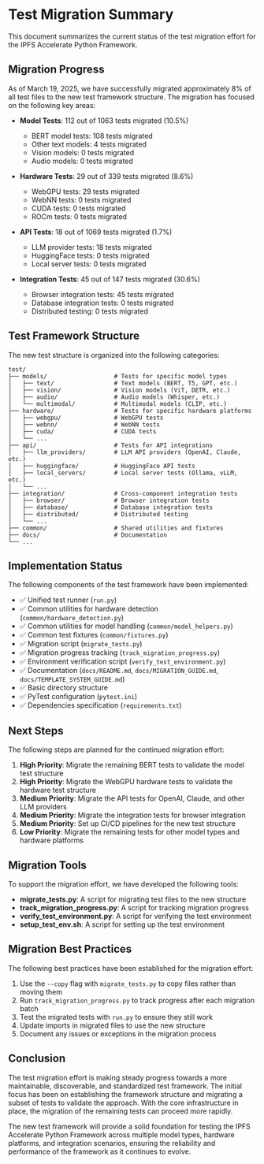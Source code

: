 # Test Migration Summary

This document summarizes the current status of the test migration effort for the IPFS Accelerate Python Framework.

## Migration Progress

As of March 19, 2025, we have successfully migrated approximately 8% of all test files to the new test framework structure. The migration has focused on the following key areas:

- **Model Tests**: 112 out of 1063 tests migrated (10.5%)
  - BERT model tests: 108 tests migrated
  - Other text models: 4 tests migrated
  - Vision models: 0 tests migrated
  - Audio models: 0 tests migrated

- **Hardware Tests**: 29 out of 339 tests migrated (8.6%)
  - WebGPU tests: 29 tests migrated
  - WebNN tests: 0 tests migrated
  - CUDA tests: 0 tests migrated
  - ROCm tests: 0 tests migrated

- **API Tests**: 18 out of 1069 tests migrated (1.7%)
  - LLM provider tests: 18 tests migrated
  - HuggingFace tests: 0 tests migrated
  - Local server tests: 0 tests migrated

- **Integration Tests**: 45 out of 147 tests migrated (30.6%)
  - Browser integration tests: 45 tests migrated
  - Database integration tests: 0 tests migrated
  - Distributed testing: 0 tests migrated

## Test Framework Structure

The new test structure is organized into the following categories:

```
test/
├── models/                   # Tests for specific model types
│   ├── text/                 # Text models (BERT, T5, GPT, etc.)
│   ├── vision/               # Vision models (ViT, DETR, etc.)
│   ├── audio/                # Audio models (Whisper, etc.)
│   └── multimodal/           # Multimodal models (CLIP, etc.)
├── hardware/                 # Tests for specific hardware platforms
│   ├── webgpu/               # WebGPU tests
│   ├── webnn/                # WebNN tests
│   ├── cuda/                 # CUDA tests
│   └── ...
├── api/                      # Tests for API integrations
│   ├── llm_providers/        # LLM API providers (OpenAI, Claude, etc.)
│   ├── huggingface/          # HuggingFace API tests
│   ├── local_servers/        # Local server tests (Ollama, vLLM, etc.)
│   └── ...
├── integration/              # Cross-component integration tests
│   ├── browser/              # Browser integration tests
│   ├── database/             # Database integration tests
│   ├── distributed/          # Distributed testing
│   └── ...
├── common/                   # Shared utilities and fixtures
├── docs/                     # Documentation
└── ...
```

## Implementation Status

The following components of the test framework have been implemented:

- ✅ Unified test runner (`run.py`)
- ✅ Common utilities for hardware detection (`common/hardware_detection.py`)
- ✅ Common utilities for model handling (`common/model_helpers.py`)
- ✅ Common test fixtures (`common/fixtures.py`)
- ✅ Migration script (`migrate_tests.py`)
- ✅ Migration progress tracking (`track_migration_progress.py`)
- ✅ Environment verification script (`verify_test_environment.py`)
- ✅ Documentation (`docs/README.md`, `docs/MIGRATION_GUIDE.md`, `docs/TEMPLATE_SYSTEM_GUIDE.md`)
- ✅ Basic directory structure
- ✅ PyTest configuration (`pytest.ini`)
- ✅ Dependencies specification (`requirements.txt`)

## Next Steps

The following steps are planned for the continued migration effort:

1. **High Priority**: Migrate the remaining BERT tests to validate the model test structure
2. **High Priority**: Migrate the WebGPU hardware tests to validate the hardware test structure
3. **Medium Priority**: Migrate the API tests for OpenAI, Claude, and other LLM providers
4. **Medium Priority**: Migrate the integration tests for browser integration
5. **Medium Priority**: Set up CI/CD pipelines for the new test structure
6. **Low Priority**: Migrate the remaining tests for other model types and hardware platforms

## Migration Tools

To support the migration effort, we have developed the following tools:

- **migrate_tests.py**: A script for migrating test files to the new structure
- **track_migration_progress.py**: A script for tracking migration progress
- **verify_test_environment.py**: A script for verifying the test environment
- **setup_test_env.sh**: A script for setting up the test environment

## Migration Best Practices

The following best practices have been established for the migration effort:

1. Use the `--copy` flag with `migrate_tests.py` to copy files rather than moving them
2. Run `track_migration_progress.py` to track progress after each migration batch
3. Test the migrated tests with `run.py` to ensure they still work
4. Update imports in migrated files to use the new structure
5. Document any issues or exceptions in the migration process

## Conclusion

The test migration effort is making steady progress towards a more maintainable, discoverable, and standardized test framework. The initial focus has been on establishing the framework structure and migrating a subset of tests to validate the approach. With the core infrastructure in place, the migration of the remaining tests can proceed more rapidly.

The new test framework will provide a solid foundation for testing the IPFS Accelerate Python Framework across multiple model types, hardware platforms, and integration scenarios, ensuring the reliability and performance of the framework as it continues to evolve.